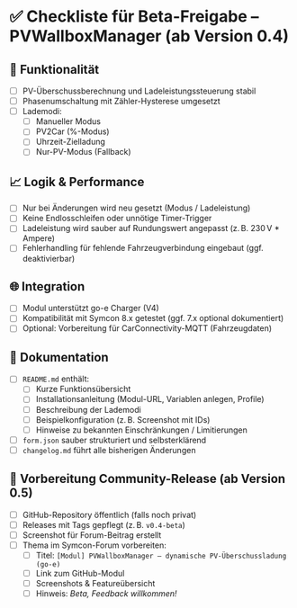 # ✅ Checkliste für Beta-Freigabe – PVWallboxManager (ab Version 0.4)

## 🔧 Funktionalität
- [ ] PV-Überschussberechnung und Ladeleistungssteuerung stabil
- [ ] Phasenumschaltung mit Zähler-Hysterese umgesetzt
- [ ] Lademodi:
  - [ ] Manueller Modus
  - [ ] PV2Car (%-Modus)
  - [ ] Uhrzeit-Zielladung
  - [ ] Nur-PV-Modus (Fallback)

## 📈 Logik & Performance
- [ ] Nur bei Änderungen wird neu gesetzt (Modus / Ladeleistung)
- [ ] Keine Endlosschleifen oder unnötige Timer-Trigger
- [ ] Ladeleistung wird sauber auf Rundungswert angepasst (z. B. 230 V * Ampere)
- [ ] Fehlerhandling für fehlende Fahrzeugverbindung eingebaut (ggf. deaktivierbar)

## 🌐 Integration
- [ ] Modul unterstützt go-e Charger (V4)
- [ ] Kompatibilität mit Symcon 8.x getestet (ggf. 7.x optional dokumentiert)
- [ ] Optional: Vorbereitung für CarConnectivity-MQTT (Fahrzeugdaten)

## 📄 Dokumentation
- [ ] `README.md` enthält:
  - [ ] Kurze Funktionsübersicht
  - [ ] Installationsanleitung (Modul-URL, Variablen anlegen, Profile)
  - [ ] Beschreibung der Lademodi
  - [ ] Beispielkonfiguration (z. B. Screenshot mit IDs)
  - [ ] Hinweise zu bekannten Einschränkungen / Limitierungen
- [ ] `form.json` sauber strukturiert und selbsterklärend
- [ ] `changelog.md` führt alle bisherigen Änderungen

## 📢 Vorbereitung Community-Release (ab Version 0.5)
- [ ] GitHub-Repository öffentlich (falls noch privat)
- [ ] Releases mit Tags gepflegt (z. B. `v0.4-beta`)
- [ ] Screenshot für Forum-Beitrag erstellt
- [ ] Thema im Symcon-Forum vorbereiten:
  - [ ] Titel: `[Modul] PVWallboxManager – dynamische PV-Überschussladung (go-e)`
  - [ ] Link zum GitHub-Modul
  - [ ] Screenshots & Featureübersicht
  - [ ] Hinweis: *Beta, Feedback willkommen!*
